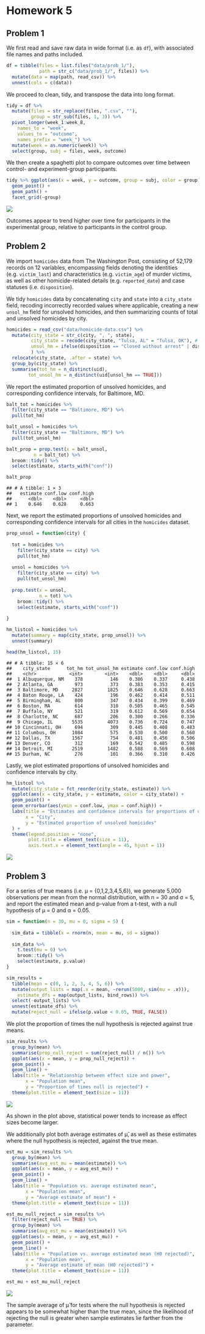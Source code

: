 Homework 5
================

## Problem 1

We first read and save raw data in wide format (i.e. as `df`), with
associated file names and paths included.

``` r
df = tibble(files = list.files("data/prob_1/"),
            path = str_c("data/prob_1/", files)) %>% 
  mutate(data = map(path, read_csv)) %>% 
  unnest(cols = c(data))
```

We proceed to clean, tidy, and transpose the data into long format.

``` r
tidy = df %>% 
  mutate(files = str_replace(files, ".csv", ""),
         group = str_sub(files, 1, 3)) %>% 
  pivot_longer(week_1:week_8,
    names_to = "week",
    values_to = "outcome",
    names_prefix = "week_") %>% 
  mutate(week = as.numeric(week)) %>% 
  select(group, subj = files, week, outcome)
```

We then create a spaghetti plot to compare outcomes over time between
control- and experiment-group participants.

``` r
tidy %>% ggplot(aes(x = week, y = outcome, group = subj, color = group)) +
  geom_point() + 
  geom_path() + 
  facet_grid(~group)
```

![](p8105_hw5_jc5635_files/figure-gfm/long_study_plot-1.png)<!-- -->

Outcomes appear to trend higher over time for participants in the
experimental group, relative to participants in the control group.

## Problem 2

We import `homicides` data from The Washington Post, consisting of
52,179 records on 12 variables, encompassing fields denoting the
identities (e.g. `victim_last`) and characteristics (e.g. `victim_age`)
of murder victims, as well as other homicide-related details
(e.g. `reported_date`) and case statuses (i.e. `disposition`).

We tidy `homicides` data by concatenating `city` and `state` into a
`city_state` field, recoding incorrectly recorded values where
applicable, creating a new `unsol_hm` field for unsolved homicides, and
then summarizing counts of total and unsolved homicides by city.

``` r
homicides = read_csv("data/homicide-data.csv") %>%
  mutate(city_state = str_c(city, ", ", state),
         city_state = recode(city_state, "Tulsa, AL" = "Tulsa, OK"), # apparent error in labeling of state
         unsol_hm = ifelse(disposition == "Closed without arrest" | disposition == "Open/No arrest", TRUE, FALSE)
         ) %>%
  relocate(city_state, .after = state) %>%
  group_by(city_state) %>%
  summarise(tot_hm = n_distinct(uid),
        tot_unsol_hm = n_distinct(uid[unsol_hm == TRUE]))
```

We report the estimated proportion of unsolved homicides, and
corresponding confidence intervals, for Baltimore, MD.

``` r
balt_tot = homicides %>%
  filter(city_state == "Baltimore, MD") %>%
  pull(tot_hm)

balt_unsol = homicides %>%
  filter(city_state == "Baltimore, MD") %>%
  pull(tot_unsol_hm)

balt_prop = prop.test(x = balt_unsol, 
          n = balt_tot) %>%
  broom::tidy() %>%
  select(estimate, starts_with("conf")) 

balt_prop
```

    ## # A tibble: 1 × 3
    ##   estimate conf.low conf.high
    ##      <dbl>    <dbl>     <dbl>
    ## 1    0.646    0.628     0.663

Next, we report the estimated proportions of unsolved homicides and
corresponding confidence intervals for all cities in the `homicides`
dataset.

``` r
prop_unsol = function(city) {
  
  tot = homicides %>%
    filter(city_state == city) %>%
    pull(tot_hm)
  
  unsol = homicides %>%
    filter(city_state == city) %>%
    pull(tot_unsol_hm)
  
  prop.test(x = unsol, 
            n = tot) %>%
    broom::tidy() %>%
    select(estimate, starts_with("conf"))
 
}

hm_listcol = homicides %>% 
  mutate(summary = map(city_state, prop_unsol)) %>%
  unnest(summary)

head(hm_listcol, 15)
```

    ## # A tibble: 15 × 6
    ##    city_state      tot_hm tot_unsol_hm estimate conf.low conf.high
    ##    <chr>            <int>        <int>    <dbl>    <dbl>     <dbl>
    ##  1 Albuquerque, NM    378          146    0.386    0.337     0.438
    ##  2 Atlanta, GA        973          373    0.383    0.353     0.415
    ##  3 Baltimore, MD     2827         1825    0.646    0.628     0.663
    ##  4 Baton Rouge, LA    424          196    0.462    0.414     0.511
    ##  5 Birmingham, AL     800          347    0.434    0.399     0.469
    ##  6 Boston, MA         614          310    0.505    0.465     0.545
    ##  7 Buffalo, NY        521          319    0.612    0.569     0.654
    ##  8 Charlotte, NC      687          206    0.300    0.266     0.336
    ##  9 Chicago, IL       5535         4073    0.736    0.724     0.747
    ## 10 Cincinnati, OH     694          309    0.445    0.408     0.483
    ## 11 Columbus, OH      1084          575    0.530    0.500     0.560
    ## 12 Dallas, TX        1567          754    0.481    0.456     0.506
    ## 13 Denver, CO         312          169    0.542    0.485     0.598
    ## 14 Detroit, MI       2519         1482    0.588    0.569     0.608
    ## 15 Durham, NC         276          101    0.366    0.310     0.426

Lastly, we plot estimated proportions of unsolved homicides and
confidence intervals by city.

``` r
hm_listcol %>% 
  mutate(city_state = fct_reorder(city_state, estimate)) %>%
  ggplot(aes(x = city_state, y = estimate, color = city_state)) +
  geom_point() +
  geom_errorbar(aes(ymin = conf.low, ymax = conf.high)) +
  labs(title = "Estimates and confidence intervals for proportions of unsolved homicides, by city",
       x = "City",
       y = "Estimated proportion of unsolved homicides"
  ) +
  theme(legend.position = "none",
        plot.title = element_text(size = 11),
        axis.text.x = element_text(angle = 45, hjust = 1))
```

![](p8105_hw5_jc5635_files/figure-gfm/hm_plot-1.png)<!-- -->

## Problem 3

For a series of true means (i.e. μ = {0,1,2,3,4,5,6}), we generate 5,000
observations per mean from the normal distribution, with n = 30 and σ =
5, and report the estimated mean and p-value from a t-test, with a null
hypothesis of μ = 0 and α = 0.05.

``` r
sim = function(n = 30, mu = 0, sigma = 5) {
  
  sim_data = tibble(x = rnorm(n, mean = mu, sd = sigma))
  
  sim_data %>%
    t.test(mu = 0) %>%
    broom::tidy() %>%
    select(estimate, p.value)
}

sim_results = 
  tibble(mean = c(0, 1, 2, 3, 4, 5, 6)) %>% 
  mutate(output_lists = map(.x = mean, ~rerun(5000, sim(mu = .x))),
    estimate_dfs = map(output_lists, bind_rows)) %>% 
  select(-output_lists) %>% 
  unnest(estimate_dfs) %>%
  mutate(reject_null = ifelse(p.value < 0.05, TRUE, FALSE))
```

We plot the proportion of times the null hypothesis is rejected against
true means.

``` r
sim_results %>%
  group_by(mean) %>%
  summarise(prop_null_reject = sum(reject_null) / n()) %>%
  ggplot(aes(x = mean, y = prop_null_reject)) +
  geom_point() +
  geom_line() +
  labs(title = "Relationship between effect size and power",
       x = "Population mean",
       y = "Proportion of times null is rejected") +
  theme(plot.title = element_text(size = 11))
```

![](p8105_hw5_jc5635_files/figure-gfm/sim_plot_i-1.png)<!-- -->

As shown in the plot above, statistical power tends to increase as
effect sizes become larger.

We additionally plot both average estimates of μ̂, as well as these
estimates where the null hypothesis is rejected, against the true mean.

``` r
est_mu = sim_results %>%
  group_by(mean) %>%
  summarise(avg_est_mu = mean(estimate)) %>%
  ggplot(aes(x = mean, y = avg_est_mu)) +
  geom_point() +
  geom_line() +
  labs(title = "Population vs. average estimated mean",
       x = "Population mean",
       y = "Average estimate of mean") +
  theme(plot.title = element_text(size = 11))

est_mu_null_reject = sim_results %>%
  filter(reject_null == TRUE) %>%
  group_by(mean) %>%
  summarise(avg_est_mu = mean(estimate)) %>%
  ggplot(aes(x = mean, y = avg_est_mu)) +
  geom_point() +
  geom_line() +
  labs(title = "Population vs. average estimated mean (H0 rejected)",
       x = "Population mean",
       y = "Average estimate of mean (H0 rejected)") +
  theme(plot.title = element_text(size = 11))

est_mu + est_mu_null_reject
```

![](p8105_hw5_jc5635_files/figure-gfm/sim_plot_ii-1.png)<!-- -->

The sample average of μ̂ for tests where the null hypothesis is rejected
appears to be somewhat higher than the true mean, since the likelihood
of rejecting the null is greater when sample estimates lie farther from
the parameter.

